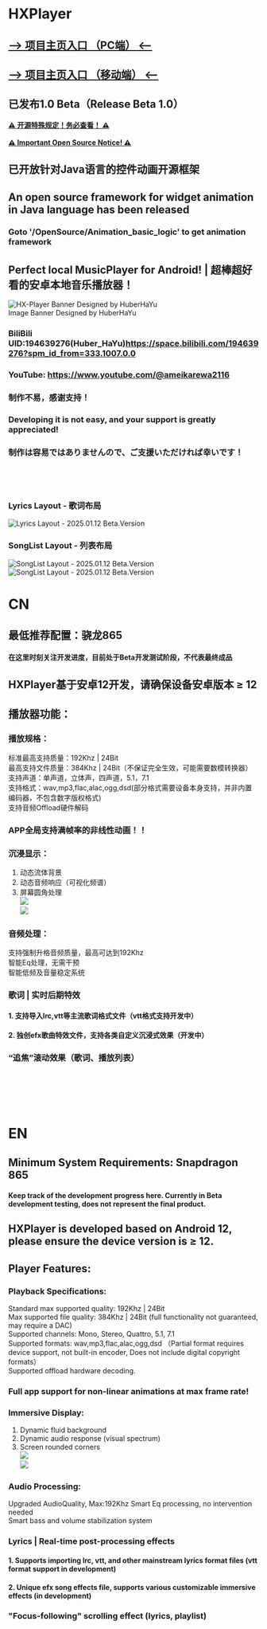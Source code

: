 # HXPlayer
## [-->  项目主页入口 （PC端）  <--](https://huberhayu.github.io/HXPlayer/html_page/HXPlayer_Hub_Lab.html)
## [-->  项目主页入口 （移动端）  <--](https://huberhayu.github.io/HXPlayer/html_page/HXPlayer_Hub_Lab_Mobile.html)
## 已发布1.0 Beta（Release Beta 1.0）
**[⚠️ 开源特殊规定！务必查看！ ⚠️](https://huberhayu.github.io/HXPlayer/Huber_Lab_LICENCE.txt)<br><br>**
**[⚠️ Important Open Source Notice! ⚠️](https://huberhayu.github.io/HXPlayer/Huber_Lab_LICENCE.txt)<br>**
## 已开放针对Java语言的控件动画开源框架
## An open source framework for widget animation in Java language has been released
### Goto '/OpenSource/Animation_basic_logic' to get animation framework
## Perfect local MusicPlayer for Android! | 超棒超好看的安卓本地音乐播放器！<br>
![HX-Player Banner Designed by HuberHaYu](https://huberhayu.github.io/HXPlayer/image/banner.jpg)<br>
Image Banner Designed by HuberHaYu<br>
### BiliBili UID:194639276(Huber_HaYu)https://space.bilibili.com/194639276?spm_id_from=333.1007.0.0
### YouTube: https://www.youtube.com/@ameikarewa2116
### 制作不易，感谢支持！<br>
### Developing it is not easy, and your support is greatly appreciated!<br>
### 制作は容易ではありませんので、ご支援いただければ幸いです！<br><br><br><br>
### Lyrics Layout - 歌词布局
![Lyrics Layout - 2025.01.12 Beta.Version](https://huberhayu.github.io/HXPlayer/image/LY_Demo.jpg)<br>
### SongList Layout - 列表布局
![SongList Layout - 2025.01.12 Beta.Version](https://huberhayu.github.io/HXPlayer/image/List_DemoA.jpg)<br>
![SongList Layout - 2025.01.12 Beta.Version](https://huberhayu.github.io/HXPlayer/image/List_DemoB.jpg)<br>
# CN<br>
## 最低推荐配置：骁龙865<br>
#### 在这里时刻关注开发进度，目前处于Beta开发测试阶段，不代表最终成品<br>
## HXPlayer基于安卓12开发，请确保设备安卓版本 ≥ 12
## 播放器功能：
### 播放规格：
标准最高支持质量：192Khz | 24Bit<br>
最高支持文件质量：384Khz | 24Bit（不保证完全生效，可能需要数模转换器）<br>
支持声道：单声道，立体声，四声道，5.1，7.1<br>
支持格式：wav,mp3,flac,alac,ogg,dsd(部分格式需要设备本身支持，并非内置编码器，不包含数字版权格式)<br>
支持音频Offload硬件解码
### APP全局支持满帧率的非线性动画！！
### 沉浸显示：
1. 动态流体背景<br>
2. 动态音频响应（可视化频谱）<br>
3. 屏幕圆角处理<br>
![](https://huberhayu.github.io/HXPlayer/image/A2.jpg)<br>
![](https://huberhayu.github.io/HXPlayer/image/A.jpg)<br>
### 音频处理：
支持强制升格音频质量，最高可达到192Khz<br>
智能Eq处理，无需干预<br>
智能低频及音量稳定系统<br>
### 歌词 | 实时后期特效
#### 1. 支持导入lrc,vtt等主流歌词格式文件（vtt格式支持开发中）
#### 2. 独创efx歌曲特效文件，支持各类自定义沉浸式效果（开发中）
### “追焦”滚动效果（歌词、播放列表）
<br><br><br><br>
# EN<br>
## Minimum System Requirements: Snapdragon 865<br>
#### Keep track of the development progress here. Currently in Beta development testing, does not represent the final product.<br>
## HXPlayer is developed based on Android 12, please ensure the device version is ≥ 12.
## Player Features:
### Playback Specifications:
Standard max supported quality: 192Khz | 24Bit<br>
Max supported file quality: 384Khz | 24Bit (full functionality not guaranteed, may require a DAC)<br>
Supported channels: Mono, Stereo, Quattro, 5.1, 7.1<br>
Supported formats: wav,mp3,flac,alac,ogg,dsd （Partial format requires device support, not built-in encoder, Does not include digital copyright formats）<br>
Supported offload hardware decoding.
### Full app support for non-linear animations at max frame rate!
### Immersive Display:
1. Dynamic fluid background<br>
2. Dynamic audio response (visual spectrum)<br>
3. Screen rounded corners<br>
![](https://huberhayu.github.io/HXPlayer/image/A2.jpg)<br>
![](https://huberhayu.github.io/HXPlayer/image/A.jpg)<br>
### Audio Processing:
Upgraded AudioQuality, Max:192Khz
Smart Eq processing, no intervention needed<br>
Smart bass and volume stabilization system<br>
### Lyrics | Real-time post-processing effects
#### 1. Supports importing lrc, vtt, and other mainstream lyrics format files (vtt format support in development)
#### 2. Unique efx song effects file, supports various customizable immersive effects (in development)
### "Focus-following" scrolling effect (lyrics, playlist)
